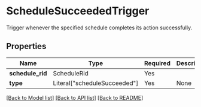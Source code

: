 # ScheduleSucceededTrigger

Trigger whenever the specified schedule completes its action
successfully.


## Properties
| Name | Type | Required | Description |
| ------------ | ------------- | ------------- | ------------- |
**schedule_rid** | ScheduleRid | Yes |  |
**type** | Literal["scheduleSucceeded"] | Yes | None |


[[Back to Model list]](../../README.md#models-v2-link) [[Back to API list]](../../README.md#documentation-for-api-endpoints) [[Back to README]](../../README.md)
